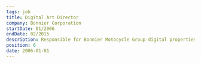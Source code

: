 ```yaml
---
tags: job
title: Digital Art Director
company: Bonnier Corporation
startDate: 01/2006
endDate: 02/2015
description: Responsible for Bonnier Motocycle Group digital properties, Photography group, redesigned and worked with front end developers for UX/UI tweaks and enhancements. Lead designer for the Outdoor Group’s long form editorial features. I was also sent to work in Vilinius, Lithuania for a business daily newspaper in their web department for 3 months.
position: 6
date: 2006-01-01
---
```

